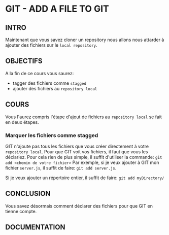# GIT - ADD A FILE TO GIT

## INTRO
Maintenant que vous savez cloner un repository nous allons nous
attarder à ajouter des fichiers sur le `local repository`.

## OBJECTIFS
A la fin de ce cours vous saurez: 
 - tagger des fichiers comme `stagged`
 - ajouter des fichiers au `repository local`

## COURS
Vous l'aurez compris l'étape d'ajout de fichiers au `repository local` se fait en 
deux étapes.

### Marquer les fichiers comme stagged 
GIT n'ajoute pas tous les fichiers que vous créer directement à votre `repository local`.
Pour que GIT voit vos fichiers, il faut que vous les déclariez.
Pour cela rien de plus simple, il suffit d'utiliser la commande: `git add <chemin de votre fichier>`
Par exemple, si je veux ajouter à GIT mon fichier `server.js`, il suffit de faire: 
`git add server.js`.

Si je veux ajouter un répertoire entier, il suffit de faire: `git add myDirectory/`

## CONCLUSION
Vous savez désormais comment déclarer des fichiers pour que GIT en tienne compte.

## DOCUMENTATION

